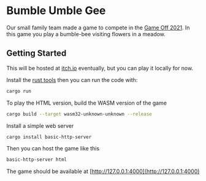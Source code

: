 # Bumble Umble Gee

Our small family team made a game to compete in the [Game Off
2021](https://itch.io/jam/game-off-2021). In this game you play a bumble-bee
visiting flowers in a meadow.

## Getting Started

This will be hosted at [itch.io](https://itch.io) eventually, but you can play
it locally for now.

Install the [rust tools](https://rustup.rs) then you can run the code with:

```sh
cargo run
```

To play the HTML version, build the WASM version of the game

```sh
cargo build --target wasm32-unknown-unknown --release
```

Install a simple web server

```sh
cargo install basic-http-server
```

Then you can host the game like this

```sh
basic-http-server html
```

The game should be available at [http://127.0.0.1:4000](http://127.0.0.1:4000)
